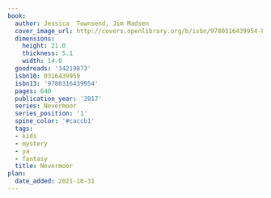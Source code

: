```yaml
---
book:
  author: Jessica  Townsend, Jim Madsen
  cover_image_url: http://covers.openlibrary.org/b/isbn/9780316439954-L.jpg
  dimensions:
    height: 21.0
    thickness: 5.1
    width: 14.0
  goodreads: '34219873'
  isbn10: 0316439959
  isbn13: '9780316439954'
  pages: 640
  publication_year: '2017'
  series: Nevermoor
  series_position: '1'
  spine_color: '#caccb1'
  tags:
  - kids
  - mystery
  - ya
  - fantasy
  title: Nevermoor
plan:
  date_added: 2021-10-31
---
```

